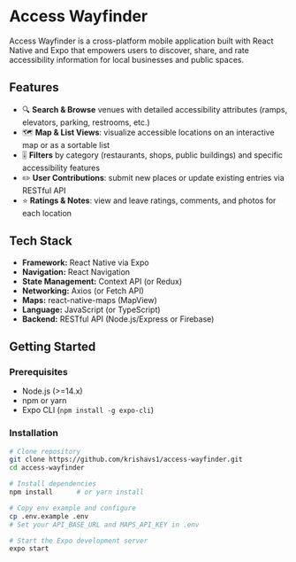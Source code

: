# Access Wayfinder


Access Wayfinder is a cross-platform mobile application built with React Native and Expo that empowers users to discover, share, and rate accessibility information for local businesses and public spaces.

## Features

- 🔍 **Search & Browse** venues with detailed accessibility attributes (ramps, elevators, parking, restrooms, etc.)  
- 🗺️ **Map & List Views**: visualize accessible locations on an interactive map or as a sortable list  
- 🎚️ **Filters** by category (restaurants, shops, public buildings) and specific accessibility features  
- ✏️ **User Contributions**: submit new places or update existing entries via RESTful API  
- ⭐ **Ratings & Notes**: view and leave ratings, comments, and photos for each location  

## Tech Stack

- **Framework:** React Native via Expo  
- **Navigation:** React Navigation  
- **State Management:** Context API (or Redux)  
- **Networking:** Axios (or Fetch API)  
- **Maps:** react-native-maps (MapView)  
- **Language:** JavaScript (or TypeScript)  
- **Backend:** RESTful API (Node.js/Express or Firebase)  

## Getting Started

### Prerequisites

- Node.js (>=14.x)  
- npm or yarn  
- Expo CLI (`npm install -g expo-cli`)

### Installation

```bash
# Clone repository
git clone https://github.com/krishavs1/access-wayfinder.git
cd access-wayfinder

# Install dependencies
npm install      # or yarn install

# Copy env example and configure
cp .env.example .env
# Set your API_BASE_URL and MAPS_API_KEY in .env

# Start the Expo development server
expo start
